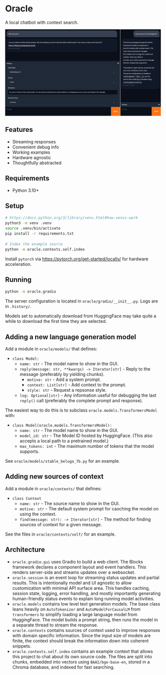 # Oracle

A local chatbot with context search.

![Screenshots](oracle/gradio/screenshots.png)

## Features

- Streaming responses
- Convenient debug info
- Working examples
- Hardware agnostic
- Thoughtfully abstracted

## Requirements

- Python 3.10+

## Setup

```sh
# https://docs.python.org/3/library/venv.html#how-venvs-work
python3 -m venv .venv
source .venv/bin/activate
pip install -r requirements.txt

# Index the example source
python -m oracle.contexts.self.index
```

Install `pytorch` via https://pytorch.org/get-started/locally/ for hardware acceleration.

## Running

```sh
python -m oracle.gradio
```

The server configuration is located in `oracle/gradio/__init__.py`.
Logs are in `.history/`.

Models set to automatically download from HuggingFace may take quite
a while to download the first time they are selected.

## Adding a new language generation model

Add a module in  `oracle/models/` that defines:

- `class Model:`
    - `name: str` - The model name to show in the GUI.
    - `reply(message: str, **kwargs) -> Iterator[str]` - Reply to the message (preferably by yielding chunks).
        - `motive: str` - Add a system prompt.
        - `context: List[str]` - Add context to the prompt.
        - `style: str` - Request a repsonse style.
    - `log: Optional[str]` - Any information useful for debugging the last `reply()` call
        (preferably the complete prompt and response).

The easiest way to do this is to subclass `oracle.models.TransformersModel` with:

- `class Model(oracle.models.TransformersModel):`
    - `name: str` - The model name to show in the GUI.
    - `model_id: str` - The Model ID hosted by HuggingFace.
        (This also accepts a local path to a pretrained model.)
    - `max_tokens: int` - The maximum number of tokens that the model supports.


See `oracle/models/stable_beluga_7b.py` for an example.

## Adding new sources of context

Add a module in `oracle/contexts/` that defines:

- `class Context`
    - `name: str` - The source name to show in the GUI.
    - `motive: str` - The default system prompt for caoching the model on
        using the context.
    - `find(message: str): -> Iterator[str]` - The method for finding sources of context
        for a given message.

See the files in `oracle/contexts/self/` for an example.

## Architecture

- `oracle.gradio.gui` uses Gradio to build a web client. The Blocks
    framework declares a component layout and event handlers. This
    renders server-side and streams updates over a websocket.
- `oracle.session` is an event loop for streaming status updates and
    partial results. This is intentionally model and UI agnostic to
    allow customization with minimal API surface area. This handles
    caching, session state, logging, error handling, and mostly
    importantly generating human-friendly status events to explain
    long running model activities.
- `oracle.models` contains low level text generation models. The base
    class leans heavily on `AutoTokenizer` and `AutoModelForCausalLM`
    from `transformers` to simplify loading a large language model
    from HuggingFace. The model builds a prompt string, then runs
    the model in a separate thread to stream the response.
- `oracle.contexts` contains sources of context used to improve
    responses with domain specific information. Since the input size
    of models are finite, the context should break the information
    down into coherent snippets.
- `oracle.contexts.self.index` contains an example context that allows
    this project to chat about its own source code. The files are
    split into chunks, embedded into vectors using `BAAI/bge-base-en`,
    stored in a Chroma database, and indexed for fast searching.
